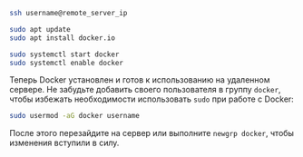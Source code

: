 
   
   ```sh
   ssh username@remote_server_ip
   ```




   ```sh
   sudo apt update
   sudo apt install docker.io
   ```

 

   ```sh
   sudo systemctl start docker
   sudo systemctl enable docker
   ```



Теперь Docker установлен и готов к использованию на удаленном сервере. Не забудьте добавить своего пользователя в группу `docker`, чтобы избежать необходимости использовать `sudo` при работе с Docker:

```sh
sudo usermod -aG docker username
```

После этого перезайдите на сервер или выполните `newgrp docker`, чтобы изменения вступили в силу.